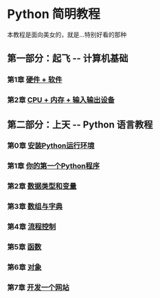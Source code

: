 # Python 简明教程
本教程是面向美女的，就是...特别好看的那种

## 第一部分：起飞 -- 计算机基础
### 第1章 [硬件 + 软件](https://github.com/tongzhg/Python/blob/master/lessons/part1/1.md)
### 第2章 [CPU + 内存 + 输入输出设备](https://github.com/tongzhg/Python/blob/master/lessons/part1/2.md)
## 第二部分：上天 -- Python 语言教程
### 第0章 [安装Python运行环境](https://github.com/tongzhg/Python/blob/master/lessons/part2/0.md)
### 第1章 [你的第一个Python程序](https://github.com/tongzhg/Python/blob/master/lessons/part2/1.md)
### 第2章 [数据类型和变量](https://github.com/tongzhg/Python/blob/master/lessons/part2/2.md)
### 第3章 [数组与字典](https://github.com/tongzhg/Python/blob/master/lessons/part2/3.md)
### 第4章 [流程控制](https://github.com/tongzhg/Python/blob/master/lessons/part2/4.md)
### 第5章 [函数](https://github.com/tongzhg/Python/blob/master/lessons/part2/5.md)
### 第6章 [对象](https://github.com/tongzhg/Python/blob/master/lessons/part2/6.md)
### 第7章 [开发一个网站](https://github.com/tongzhg/Python/blob/master/lessons/part2/7.md)
